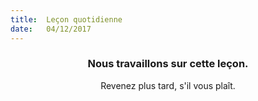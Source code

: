 ```yaml
---
title:  Leçon quotidienne
date:   04/12/2017
---
```


### <center>Nous travaillons sur cette leçon.</center>
<center>Revenez plus tard, s'il vous plaît.</center>